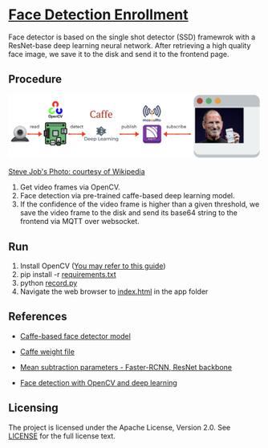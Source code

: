 # [Face Detection Enrollment](https://github.com/taka-wang/face_detection_enrollment.git)

Face detector is based on the single shot detector (SSD) framewrok with a ResNet-base deep learning neural network. After retrieving a high quality face image, we save it to the disk and send it to the frontend page.

## Procedure

![demo](procedure.png)

[Steve Job's Photo: courtesy of Wikipedia](https://en.wikipedia.org/wiki/Steve_Jobs#/media/File:Steve_Jobs_Headshot_2010-CROP.jpg)

1. Get video frames via OpenCV.
1. Face detection via pre-trained caffe-based deep learning model.
1. If the confidence of the video frame is higher than a given threshold, we save the video frame to the disk and send its base64 string to the frontend via MQTT over websocket.

## Run

1. Install OpenCV ([You may refer to this guide](https://www.pyimagesearch.com/2018/05/28/ubuntu-18-04-how-to-install-opencv/))
1. pip install -r [requirements.txt](requirements.txt)
1. python [record.py](record.py)
1. Navigate the web browser to [index.html](app/index.html) in the app folder

## References

- [Caffe-based face detector model](https://github.com/opencv/opencv/blob/master/samples/dnn/face_detector/deploy.prototxt)

- [Caffe weight file](https://github.com/opencv/opencv_3rdparty/tree/dnn_samples_face_detector_20170830)

- [Mean subtraction parameters - Faster-RCNN, ResNet backbone](https://github.com/opencv/opencv/tree/master/samples/dnn)

- [Face detection with OpenCV and deep learning](https://www.pyimagesearch.com/2018/02/26/face-detection-with-opencv-and-deep-learning/)

## Licensing

The project is licensed under the Apache License, Version 2.0. See
[LICENSE](https://github.com/taka-wang/face_detection_enrollment/blob/master/LICENSE) for the full
license text.